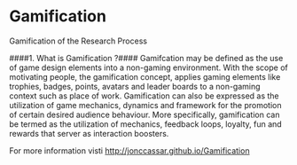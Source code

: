 Gamification
============

Gamification of the Research Process

####1. What is Gamification ?####
Gamifcation may be defined as the use of game design elements into a non-gaming environment. With the scope of motivating people, the gamification concept, applies gaming elements like trophies, badges, points, avatars and leader boards to a non-gaming context such as place of work.  Gamification can also be expressed as the utilization of game mechanics, dynamics and framework for the promotion of certain desired audience behaviour. More specifically, gamification can be termed as the utilization of mechanics, feedback loops, loyalty, fun and rewards that server as interaction boosters.

For more information visti http://jonccassar.github.io/Gamification


